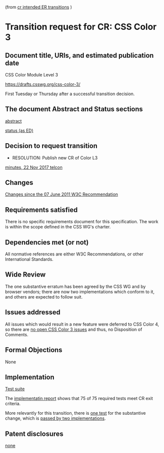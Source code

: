 (from [cr intended ER transitions](https://www.w3.org/Guide/transitions?profile=CR&cr=rec-update) )

# Transition request for CR: CSS Color 3

## Document title, URIs, and estimated publication date

CSS Color Module Level 3

https://drafts.csswg.org/css-color-3/

First Tuesday or Thursday after a successful transition decision.

## The document Abstract and Status sections

[abstract](https://drafts.csswg.org/css-color-3/#abstract)

[status (as ED)](https://drafts.csswg.org/css-color-3/#status)

## Decision to request transition

  - RESOLUTION: Publish new CR of Color L3

[minutes, 22 Nov 2017 telcon](https://www.w3.org/2017/11/22-css-minutes.html#item03)

## Changes

[Changes since the 07 June 2011 W3C Recommendation](https://drafts.csswg.org/css-color-3/#changes)

## Requirements satisfied

There is no specific requirements document for this specification. The work
is within the scope defined in the CSS WG's charter.

## Dependencies met (or not)

All normative references are either W3C Recommendations, or other International Standards.


## Wide Review

The one substantive erratum has been agreed by the CSS WG and by browser vendors; there are now two implementations which conform to it, and others are expected to follow suit.


## Issues addressed

All issues which would result in a new feature were deferred to CSS Color 4, so there are [no open CSS Color 3 issues](https://github.com/w3c/csswg-drafts/labels/css-color-3) and thus, no Disposition of Comments.

## Formal Objections

None

## Implementation

[Test suite](https://test.csswg.org/harness/suite/css-color-3_dev/)

The [implementatin report](https://test.csswg.org/harness/results/css-color-3_dev/grouped/) shows that
75 of 75 required tests meet CR exit criteria.

More relevantly for this transition, there is [one test](https://test.csswg.org/harness/test/css-color-3_dev/single/t44-currentcolor-inherited-c/) for the substantive change, which is [passed by two implementations](https://test.csswg.org/harness/results/css-color-3_dev/grouped/t44-currentcolor-inherited-c/).

## Patent disclosures

[none](https://www.w3.org/2004/01/pp-impl/32061/status)
